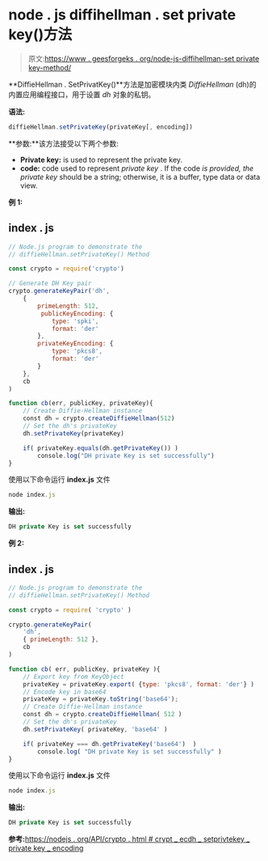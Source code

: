# node . js diffihellman . set private key()方法

> 原文:[https://www . geesforgeks . org/node-js-diffihellman-set private key-method/](https://www.geeksforgeeks.org/node-js-diffiehellman-setprivatekey-method/)

**DiffieHellman . SetPrivatKey()**方法是加密模块内类 *DiffieHellman* (dh)的内置应用编程接口，用于设置 *dh* 对象的私钥。

**语法:**

```js
diffieHellman.setPrivateKey(privateKey[, encoding])
```

**参数:**该方法接受以下两个参数:

*   **Private key:** is used to represent the private key.
*   **code:** code used to represent *private key* . If the code *is provided, the private key* should be a string; otherwise, it is a buffer, type data or data view.

**例 1:**

## index . js

```js
// Node.js program to demonstrate the
// diffieHellman.setPrivateKey() Method

const crypto = require('crypto')

// Generate DH Key pair
crypto.generateKeyPair('dh', 
    {
        primeLength: 512,
         publicKeyEncoding: {
            type: 'spki',
            format: 'der'
        },
        privateKeyEncoding: {
            type: 'pkcs8',
            format: 'der'
        }
    },
    cb
)

function cb(err, publicKey, privateKey){
    // Create Diffie-Hellman instance
    const dh = crypto.createDiffieHellman(512)
    // Set the dh's privateKey
    dh.setPrivateKey(privateKey)

    if( privateKey.equals(dh.getPrivateKey()) )
        console.log("DH private Key is set successfully")
}
```

使用以下命令运行 **index.js** 文件

```js
node index.js
```

**输出:**

```js
DH private Key is set successfully
```

**例 2:**

## index . js

```js
// Node.js program to demonstrate the
// diffieHellman.setPrivateKey() Method

const crypto = require( 'crypto' )

crypto.generateKeyPair( 
    'dh', 
    { primeLength: 512 }, 
    cb 
)

function cb( err, publicKey, privateKey ){
    // Export key from KeyObject
    privateKey = privateKey.export( {type: 'pkcs8', format: 'der'} )
    // Encode key in base64
    privateKey = privateKey.toString('base64');
    // Create Diffie-Hellman instance
    const dh = crypto.createDiffieHellman( 512 )
    // Set the dh's privateKey
    dh.setPrivateKey( privateKey, 'base64' )

    if( privateKey === dh.getPrivateKey('base64')  )
        console.log( "DH private Key is set successfully" )
}
```

使用以下命令运行 **index.js** 文件

```js
node index.js
```

**输出:**

```js
DH private Key is set successfully
```

**参考:**[https://nodejs . org/API/crypto . html # crypt _ ecdh _ setprivtekey _ private key _ encoding](https://nodejs.org/api/crypto.html#crypto_ecdh_setprivatekey_privatekey_encoding)